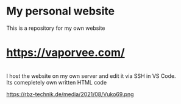# My personal website
This is a repository for my own website <h1><b>https://vaporvee.com/</b></h1><br>
I host the website on my own server and edit it via SSH in VS Code.<br>
Its comepletely own written HTML code

https://rbz-technik.de/media/2021/08/Vuko69.png
